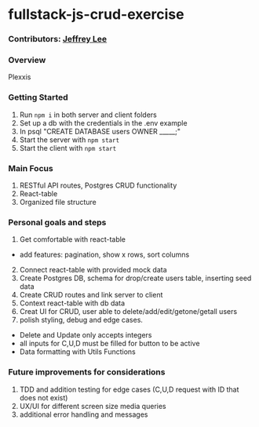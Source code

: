 # fullstack-js-crud-exercise

### Contributors: [Jeffrey Lee](https://github.com/jeffreyleec)

### Overview
Plexxis

### Getting Started
1. Run `npm i` in both server and client folders
2. Set up a db with the credentials in the .env example
3. In psql "CREATE DATABASE users OWNER _____;"
4. Start the server with `npm start`
5. Start the client with `npm start`


<!-- ### Project Instructions
Requirements
Create a simple but impressive (looks good, works well, has intuitive design, etc.) CRUD application that can do the following:

1) Retrieve employees from a REST API
2) Display the employees in a React application
3) Has UI mechanisms for creating and deleting employees
4) Has API endpoints for creating and deleting employees
5) Edit your version of the README.md file to explain to us what things you did, where you focussed your effort, etc.

Read over the Bonus objectives and consider tackling those items as well

Bonus (Highly Encouraged)
1) Use a relational database to store the data (SQLite, MariaDB, Postgres)
2) UI mechanisms to edit/update employee data
3) Add API endpoint to update employee data
4) Use React Table

Other Technologies
You are permitted to use the following if you prefer ...
1) TypeScript, Front-end or backend.
2) NestJS, back end.

Getting Started
This project was bootstrapped with Create React App. The front-end app runs off localhost:3000. The REST API is located in the /server folder and runs off localhost:8080. The data is being served from a JSON file located in the /server/data folder. Run npm start to start both servers.

Getting it Done
You are free to use whatever libraries that you want. Be prepared to speak to your decisions decisions.
There is no time limit. Use as little or as much time as is necessary, but aim to get it done within a week. If you need more time it's no problem, but you must let us know. Sometimes life happens. That's ok.
Fork or clone our repository into your own repository.
Send us the link when you are done the exercise (pglinker at plexxis dot com).
When you are done, we'll schedule a zoom call with you where you will share your screen, demo the application for us, and walk us through the code while we ask questions about it. -->

### Main Focus
1. RESTful API routes, Postgres CRUD functionality 
2. React-table 
3. Organized file structure 


### Personal goals and steps
1. Get comfortable with react-table
  - add features: pagination, show x rows, sort columns
2. Connect react-table with provided mock data
3. Create Postgres DB, schema for drop/create users table, inserting seed data
4. Create CRUD routes and link server to client
5. Context react-table with db data
6. Creat UI for CRUD, user able to delete/add/edit/getone/getall users
7. polish styling, debug and edge cases. 
 - Delete and Update only accepts integers
 - all inputs for C,U,D must be filled for button to be active
 - Data formatting with Utils Functions

 ### Future improvements for considerations
 1. TDD and addition testing for edge cases (C,U,D request with ID that does not exist)
 2. UX/UI for different screen size media queries
 3. additional error handling and messages 
